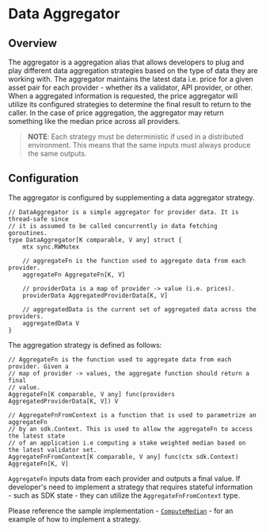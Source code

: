 # Data Aggregator

## Overview

The aggregator is a aggregation alias that allows developers to plug and play different data aggregation strategies based on the type of data they are working with. The aggregator maintains the latest data i.e. price for a given asset pair for each provider - whether its a validator, API provider, or other. When a aggregated information is requested, the price aggregator will utilize its configured strategies to determine the final result to return to the caller. In the case of price aggregation, the aggregator may return something like the median price across all providers.

> **NOTE**: Each strategy must be deterministic if used in a distributed environment. This means that the same inputs must always produce the same outputs.

## Configuration

The aggregator is configured by supplementing a data aggregator strategy.

```golang
// DataAggregator is a simple aggregator for provider data. It is thread-safe since
// it is assumed to be called concurrently in data fetching goroutines.
type DataAggregator[K comparable, V any] struct {
	mtx sync.RWMutex

	// aggregateFn is the function used to aggregate data from each provider.
	aggregateFn AggregateFn[K, V]

	// providerData is a map of provider -> value (i.e. prices).
	providerData AggregatedProviderData[K, V]

	// aggregatedData is the current set of aggregated data across the providers.
	aggregatedData V
}
```

The aggregation strategy is defined as follows:

```golang
// AggregateFn is the function used to aggregate data from each provider. Given a
// map of provider -> values, the aggregate function should return a final
// value.
AggregateFn[K comparable, V any] func(providers AggregatedProviderData[K, V]) V

// AggregateFnFromContext is a function that is used to parametrize an aggregateFn
// by an sdk.Context. This is used to allow the aggregateFn to access the latest state
// of an application i.e computing a stake weighted median based on the latest validator set.
AggregateFnFromContext[K comparable, V any] func(ctx sdk.Context) AggregateFn[K, V]
```

`AggregateFn` inputs data from each provider and outputs a final value. If developer's need to implement a strategy that requires stateful information - such as SDK state - they can utilize the `AggregateFnFromContext` type.

Please reference the sample implementation - [`ComputeMedian`](math.go) - for an example of how to implement a strategy.

